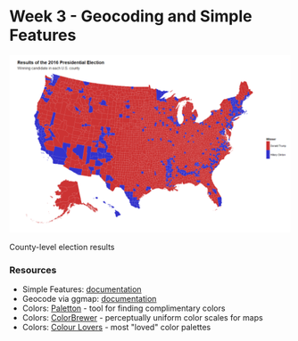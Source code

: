 # Week 3 - Geocoding and Simple Features


![US Election Map](https://github.com/MUSA-620-Spring-2018/MUSA-620-Week-3/blob/master/pres-election-map.png "US Election Map")

County-level election results

### Resources
- Simple Features: [documentation](https://cran.r-project.org/web/packages/sf/sf.pdf)
- Geocode via ggmap: [documentation](https://www.rdocumentation.org/packages/ggmap/versions/2.6.1/topics/geocode)
- Colors: [Paletton](http://paletton.com/) - tool for finding complimentary colors
- Colors: [ColorBrewer](http://colorbrewer2.org) - perceptually uniform color scales for maps
- Colors: [Colour Lovers](http://www.colourlovers.com/palettes/most-loved/all-time/meta) - most "loved" color palettes



